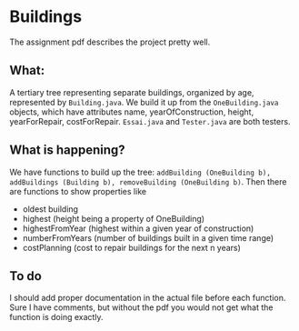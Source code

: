 # Buildings

The assignment pdf describes the project pretty well.

## What:
A tertiary tree representing separate buildings, organized by age, represented by `Building.java`.
We build it up from the `OneBuilding.java` objects, which have attributes name, yearOfConstruction, height, yearForRepair, costForRepair. 
`Essai.java` and `Tester.java` are both testers. 

## What is happening?

We have functions to build up the tree: `addBuilding (OneBuilding b), addBuildings (Building b), removeBuilding (OneBuilding b)`.
Then there are functions to show properties like
- oldest building
- highest (height being a property of OneBuilding)
- highestFromYear (highest within a given year of construction)
- numberFromYears (number of buildings built in a given time range)
- costPlanning (cost to repair buildings for the next n years) 

## To do
 I should add proper documentation in the actual file before each function. Sure I have comments, but without the pdf you would not get what the function is doing exactly.




